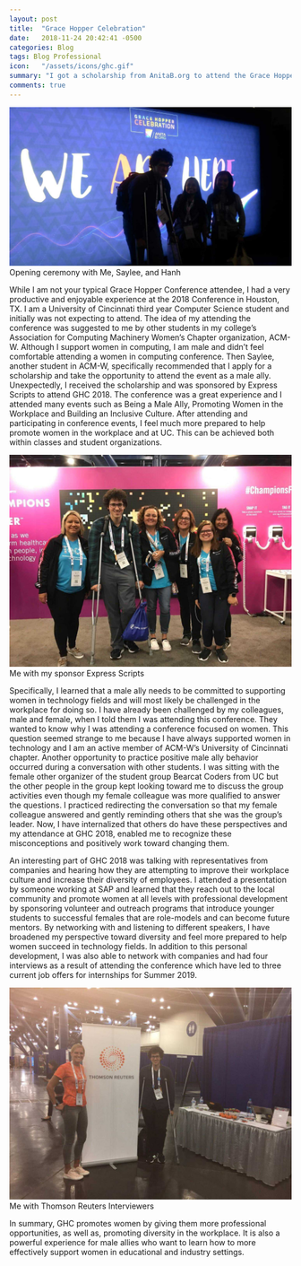 ```yaml
---
layout: post
title:  "Grace Hopper Celebration"
date:   2018-11-24 20:42:41 -0500
categories: Blog
tags: Blog Professional
icon:   "/assets/icons/ghc.gif"
summary: "I got a scholarship from AnitaB.org to attend the Grace Hopper Celebration 2018 to support women in computing as a male ally."
comments: true
---
```

![Opening ceremony with Me, Saylee, and Hanh](/assets/projects/ghc-2018/ghc-1.jpg)
Opening ceremony with Me, Saylee, and Hanh

While I am not your typical Grace Hopper Conference attendee, I had a very productive and enjoyable experience at the 2018 Conference in Houston, TX. I am a University of Cincinnati third year Computer Science student and initially was not expecting to attend. The idea of my attending the conference was suggested to me by other students in my college’s Association for Computing Machinery Women’s Chapter organization, ACM-W. Although I support women in computing, I am male and didn’t feel comfortable attending a women in computing conference. Then Saylee, another student in ACM-W, specifically recommended that I apply for a scholarship and take the opportunity to attend the event as a male ally. Unexpectedly, I received the scholarship and was sponsored by Express Scripts to attend GHC 2018. The conference was a great experience and I attended many events such as Being a Male Ally, Promoting Women in the Workplace and Building an Inclusive Culture.  After attending and participating in conference events, I feel much more prepared to help promote women in the workplace and at UC. This can be achieved both within classes and student organizations.

![Me with my sponsor Express Scripts](/assets/projects/ghc-2018/ghc-2.jpg)
Me with my sponsor Express Scripts

Specifically, I learned that a male ally needs to be committed to supporting women in technology fields and will most likely be challenged in the workplace for doing so. I have already been challenged by my colleagues, male and female, when I told them I was attending this conference. They wanted to know why I was attending a conference focused on women. This question seemed strange to me because I have always supported women in technology and I am an active member of ACM-W’s University of Cincinnati chapter. Another opportunity to practice positive male ally behavior occurred during a conversation with other students. I was sitting with the female other organizer of the student group Bearcat Coders from UC but the other people in the group kept looking toward me to discuss the group activities even though my female colleague was more qualified to answer the questions. I practiced redirecting the conversation so that my female colleague answered and gently reminding others that she was the group’s leader. Now, I have internalized that others do have these perspectives and my attendance at GHC 2018, enabled me to recognize these misconceptions and positively work toward changing them.

An interesting part of GHC 2018 was talking with representatives from companies and hearing how they are attempting to improve their workplace culture and increase their diversity of employees. I attended a presentation by someone working at SAP and learned that they reach out to the local community and promote women at all levels with professional development by sponsoring volunteer and outreach programs that introduce younger students to successful females that are role-models and can become future mentors. By networking with and listening to different speakers, I have broadened my perspective toward diversity and feel more prepared to help women succeed in technology fields. In addition to this personal development, I was also able to network with companies and had four interviews as a result of attending the conference which have led to three current job offers for internships for Summer 2019.

![Me with Thomson Reuters Interviewers](/assets/projects/ghc-2018/ghc-3.jpg)
Me with Thomson Reuters Interviewers

In summary, GHC promotes women by giving them more professional opportunities, as well as, promoting diversity in the workplace. It is also a powerful experience for male allies who want to learn how to more effectively support women in educational and industry settings.

